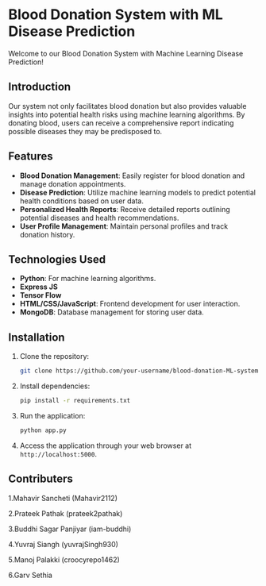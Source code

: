 
# Blood Donation System with ML Disease Prediction

Welcome to our Blood Donation System with Machine Learning Disease Prediction! 

## Introduction

Our system not only facilitates blood donation but also provides valuable insights into potential health risks using machine learning algorithms. By donating blood, users can receive a comprehensive report indicating possible diseases they may be predisposed to.

## Features

- **Blood Donation Management**: Easily register for blood donation and manage donation appointments.
- **Disease Prediction**: Utilize machine learning models to predict potential health conditions based on user data.
- **Personalized Health Reports**: Receive detailed reports outlining potential diseases and health recommendations.
- **User Profile Management**: Maintain personal profiles and track donation history.

## Technologies Used

- **Python**: For machine learning algorithms.
- **Express JS**
- **Tensor Flow**
- **HTML/CSS/JavaScript**: Frontend development for user interaction.
- **MongoDB**: Database management for storing user data.

## Installation

1. Clone the repository:
   ```bash
   git clone https://github.com/your-username/blood-donation-ML-system.git
   ```
2. Install dependencies:
   ```bash
   pip install -r requirements.txt
   ```
3. Run the application:
   ```bash
   python app.py
   ```
4. Access the application through your web browser at `http://localhost:5000`.
   
## Contributers
1.Mahavir Sancheti (Mahavir2112)

2.Prateek Pathak (prateek2pathak)

3.Buddhi Sagar Panjiyar (iam-buddhi)

4.Yuvraj Siangh (yuvrajSingh930)

5.Manoj Palakki (croocyrepo1462)

6.Garv Sethia 
